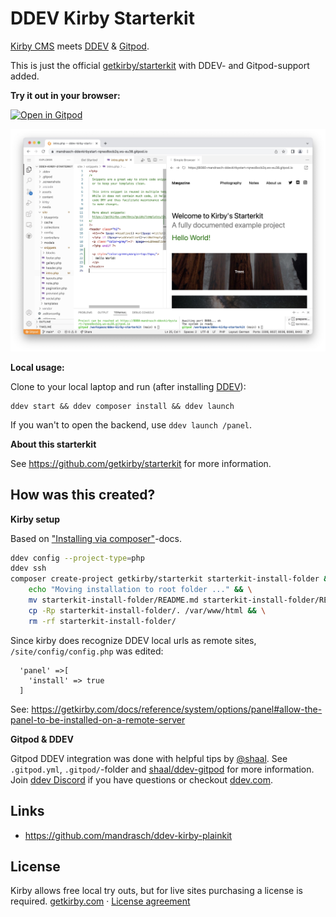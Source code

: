 
# DDEV Kirby Starterkit

[Kirby CMS](https://getkirby.com/) meets [DDEV](https://ddev.com/) & [Gitpod](https://gitpod.io/). 

This is just the official [getkirby/starterkit](https://github.com/getkirby/starterkit) with DDEV- and Gitpod-support added. 

**Try it out in your browser:**

[![Open in Gitpod](https://gitpod.io/button/open-in-gitpod.svg)](https://gitpod.io/#https://github.com/mandrasch/ddev-kirby-starterkit/)

![Screenshot kirby starterkit in Gitpod interface](.screenshots/kirby_gitpod_ddev.jpg)


**Local usage:**

Clone to your local laptop and run (after installing [DDEV](https://ddev.com/)):

```
ddev start && ddev composer install && ddev launch
```

If you wan't to open the backend, use `ddev launch /panel`.

**About this starterkit**

See https://github.com/getkirby/starterkit for more information.

## How was this created?

**Kirby setup**

Based on ["Installing via composer"](https://getkirby.com/docs/cookbook/setup/composer#installing-composer)-docs.

```bash
ddev config --project-type=php
ddev ssh
composer create-project getkirby/starterkit starterkit-install-folder && \
    echo "Moving installation to root folder ..." && \
    mv starterkit-install-folder/README.md starterkit-install-folder/README_kirby.md && \
    cp -Rp starterkit-install-folder/. /var/www/html && \
    rm -rf starterkit-install-folder/
```

Since kirby does recognize DDEV local urls as remote sites, `/site/config/config.php` was edited:

```
  'panel' =>[
    'install' => true
  ]
```

See: https://getkirby.com/docs/reference/system/options/panel#allow-the-panel-to-be-installed-on-a-remote-server

**Gitpod & DDEV**

Gitpod DDEV integration was done with helpful tips by [@shaal](https://github.com/shaal). See `.gitpod.yml`, `.gitpod/`-folder and [shaal/ddev-gitpod](https://github.com/shaal/ddev-gitpod) for more information. Join [ddev Discord](https://discord.gg/hCZFfAMc5k) if you have questions or checkout [ddev.com](https://ddev.com).

## Links

- https://github.com/mandrasch/ddev-kirby-plainkit

## License

Kirby allows free local try outs, but for live sites purchasing a license is required.
[getkirby.com](https://getkirby.com) · [License agreement](https://getkirby.com/license)
